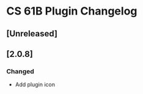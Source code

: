 <!-- Keep a Changelog guide -> https://keepachangelog.com -->

# CS 61B Plugin Changelog

## [Unreleased]

## [2.0.8]
### Changed
- Add plugin icon
